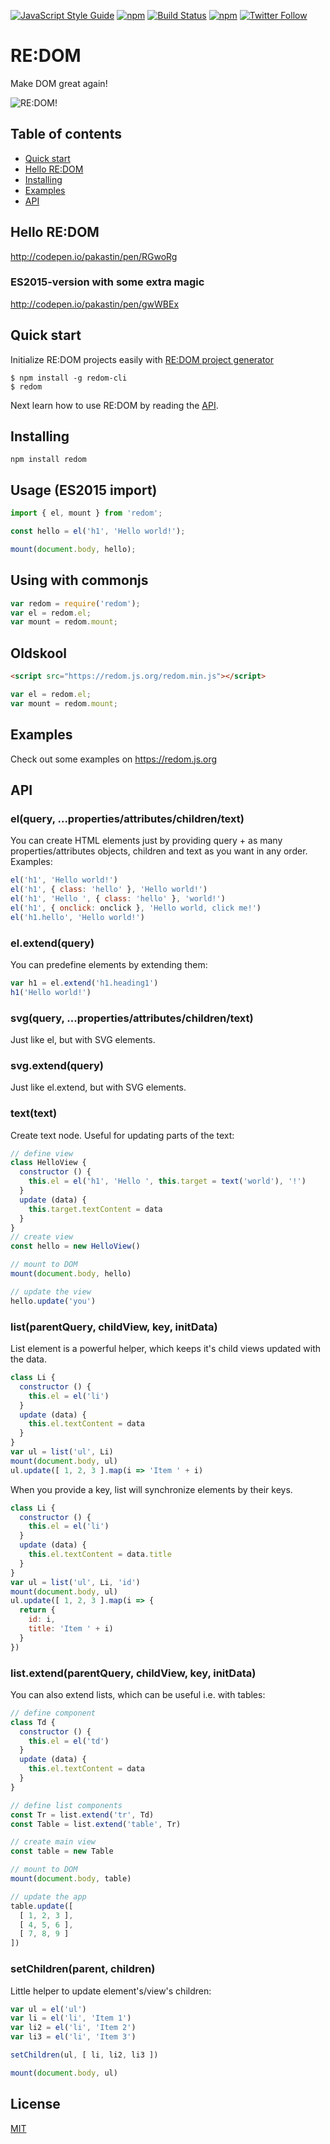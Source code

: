 [![JavaScript Style Guide](https://img.shields.io/badge/code%20style-standard-brightgreen.svg)](http://standardjs.com/)
[![npm](https://img.shields.io/npm/v/redom.svg?maxAge=3600)](https://www.npmjs.com/package/redom)
[![Build Status](https://img.shields.io/travis/pakastin/redom.svg?maxAge=3600)](https://travis-ci.org/pakastin/redom)
[![npm](https://img.shields.io/npm/l/redom.svg?maxAge=3600)](https://github.com/pakastin/redom/blob/master/LICENSE)
[![Twitter Follow](https://img.shields.io/twitter/follow/pakastin.svg?style=social&maxAge=3600)](https://twitter.com/pakastin)

# RE:DOM
Make DOM great again!

![RE:DOM!](https://redom.js.org/meme.jpg)

## Table of contents
- [Quick start](https://github.com/pakastin/redom/blob/master/README.md#quick-start)
- [Hello RE:DOM](https://github.com/pakastin/redom/blob/master/README.md#hello-redom)
- [Installing](https://github.com/pakastin/redom/blob/master/README.md#installing)
- [Examples](https://github.com/pakastin/redom/blob/master/README.md#examples)
- [API](https://github.com/pakastin/redom/blob/master/README.md#api)

## Hello RE:DOM
http://codepen.io/pakastin/pen/RGwoRg

### ES2015-version with some extra magic
http://codepen.io/pakastin/pen/gwWBEx

## Quick start
Initialize RE:DOM projects easily with [RE:DOM project generator](https://github.com/pakastin/redom-cli)
```
$ npm install -g redom-cli
$ redom
```
Next learn how to use RE:DOM by reading the [API](https://github.com/pakastin/redom/blob/master/README.md#api).

## Installing
```
npm install redom
```

## Usage (ES2015 import)
```js
import { el, mount } from 'redom';

const hello = el('h1', 'Hello world!');

mount(document.body, hello);
```

## Using with commonjs
```js
var redom = require('redom');
var el = redom.el;
var mount = redom.mount;
```

## Oldskool
```html
<script src="https://redom.js.org/redom.min.js"></script>
```
```js
var el = redom.el;
var mount = redom.mount;
```

## Examples
Check out some examples on https://redom.js.org

## API
### el(query, ...properties/attributes/children/text)
You can create HTML elements just by providing query + as many properties/attributes objects, children and text as you want in any order. Examples:
```js
el('h1', 'Hello world!')
el('h1', { class: 'hello' }, 'Hello world!')
el('h1', 'Hello ', { class: 'hello' }, 'world!')
el('h1', { onclick: onclick }, 'Hello world, click me!')
el('h1.hello', 'Hello world!')
```
### el.extend(query)
You can predefine elements by extending them:
```js
var h1 = el.extend('h1.heading1')
h1('Hello world!')
```
### svg(query, ...properties/attributes/children/text)
Just like el, but with SVG elements.
### svg.extend(query)
Just like el.extend, but with SVG elements.
### text(text)
Create text node. Useful for updating parts of the text:
```js
// define view
class HelloView {
  constructor () {
    this.el = el('h1', 'Hello ', this.target = text('world'), '!')
  }
  update (data) {
    this.target.textContent = data
  }
}
// create view
const hello = new HelloView()

// mount to DOM
mount(document.body, hello)

// update the view
hello.update('you')
```
### list(parentQuery, childView, key, initData)
List element is a powerful helper, which keeps it's child views updated with the data.
```js
class Li {
  constructor () {
    this.el = el('li')
  }
  update (data) {
    this.el.textContent = data
  }
}
var ul = list('ul', Li)
mount(document.body, ul)
ul.update([ 1, 2, 3 ].map(i => 'Item ' + i)
```
When you provide a key, list will synchronize elements by their keys.
```js
class Li {
  constructor () {
    this.el = el('li')
  }
  update (data) {
    this.el.textContent = data.title
  }
}
var ul = list('ul', Li, 'id')
mount(document.body, ul)
ul.update([ 1, 2, 3 ].map(i => {
  return {
    id: i,
    title: 'Item ' + i)
  }
})
```
### list.extend(parentQuery, childView, key, initData)
You can also extend lists, which can be useful i.e. with tables:
```js
// define component
class Td {
  constructor () {
    this.el = el('td')
  }
  update (data) {
    this.el.textContent = data
  }
}

// define list components
const Tr = list.extend('tr', Td)
const Table = list.extend('table', Tr)

// create main view
const table = new Table

// mount to DOM
mount(document.body, table)

// update the app
table.update([
  [ 1, 2, 3 ],
  [ 4, 5, 6 ],
  [ 7, 8, 9 ]
])
```
### setChildren(parent, children)
Little helper to update element's/view's children:
```js
var ul = el('ul')
var li = el('li', 'Item 1')
var li2 = el('li', 'Item 2')
var li3 = el('li', 'Item 3')

setChildren(ul, [ li, li2, li3 ])

mount(document.body, ul)
```
## License
[MIT](https://github.com/pakastin/redom/blob/master/LICENSE)
